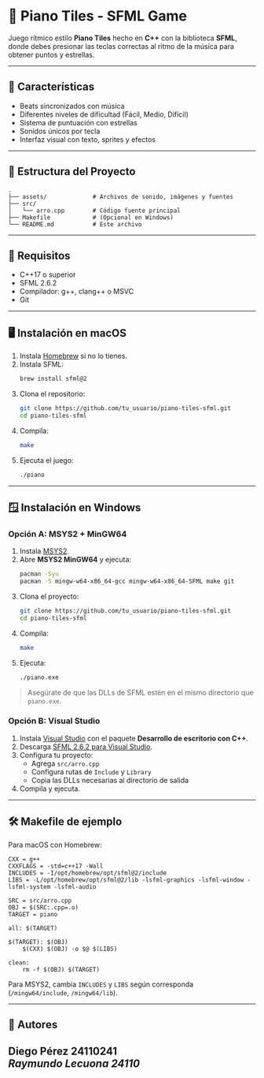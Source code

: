 # 🎵 Piano Tiles - SFML Game

Juego rítmico estilo **Piano Tiles** hecho en **C++** con la biblioteca **SFML**, donde debes presionar las teclas correctas al ritmo de la música para obtener puntos y estrellas.

---

## 🚀 Características

- Beats sincronizados con música
- Diferentes niveles de dificultad (Fácil, Medio, Difícil)
- Sistema de puntuación con estrellas
- Sonidos únicos por tecla
- Interfaz visual con texto, sprites y efectos

---

## 📂 Estructura del Proyecto

```
.
├── assets/             # Archivos de sonido, imágenes y fuentes
├── src/
│   └── arro.cpp        # Código fuente principal
├── Makefile            # (Opcional en Windows)
└── README.md           # Este archivo
```

---

## 🧩 Requisitos

- C++17 o superior
- SFML 2.6.2
- Compilador: g++, clang++ o MSVC
- Git

---

## 🖥️ Instalación en macOS

1. Instala [Homebrew](https://brew.sh/) si no lo tienes.
2. Instala SFML:
   ```bash
   brew install sfml@2
   ```
3. Clona el repositorio:
   ```bash
   git clone https://github.com/tu_usuario/piano-tiles-sfml.git
   cd piano-tiles-sfml
   ```
4. Compila:
   ```bash
   make
   ```
5. Ejecuta el juego:
   ```bash
   ./piano
   ```

---

## 🪟 Instalación en Windows

### Opción A: MSYS2 + MinGW64

1. Instala [MSYS2](https://www.msys2.org/).
2. Abre **MSYS2 MinGW64** y ejecuta:
   ```bash
   pacman -Syu
   pacman -S mingw-w64-x86_64-gcc mingw-w64-x86_64-SFML make git
   ```
3. Clona el proyecto:
   ```bash
   git clone https://github.com/tu_usuario/piano-tiles-sfml.git
   cd piano-tiles-sfml
   ```
4. Compila:
   ```bash
   make
   ```
5. Ejecuta:
   ```bash
   ./piano.exe
   ```

> Asegúrate de que las DLLs de SFML estén en el mismo directorio que `piano.exe`.

### Opción B: Visual Studio

1. Instala [Visual Studio](https://visualstudio.microsoft.com/) con el paquete **Desarrollo de escritorio con C++**.
2. Descarga [SFML 2.6.2 para Visual Studio](https://www.sfml-dev.org/download.php).
3. Configura tu proyecto:
   - Agrega `src/arro.cpp`
   - Configura rutas de `Include` y `Library`
   - Copia las DLLs necesarias al directorio de salida
4. Compila y ejecuta.

---

## 🛠️ Makefile de ejemplo

Para macOS con Homebrew:

```make
CXX = g++
CXXFLAGS = -std=c++17 -Wall
INCLUDES = -I/opt/homebrew/opt/sfml@2/include
LIBS = -L/opt/homebrew/opt/sfml@2/lib -lsfml-graphics -lsfml-window -lsfml-system -lsfml-audio

SRC = src/arro.cpp
OBJ = $(SRC:.cpp=.o)
TARGET = piano

all: $(TARGET)

$(TARGET): $(OBJ)
	$(CXX) $(OBJ) -o $@ $(LIBS)

clean:
	rm -f $(OBJ) $(TARGET)
```

Para MSYS2, cambia `INCLUDES` y `LIBS` según corresponda (`/mingw64/include`, `/mingw64/lib`).

---

## 👤 Autores
**Diego Pérez 24110241**  
**Raymundo Lecuona* 24110*
---
